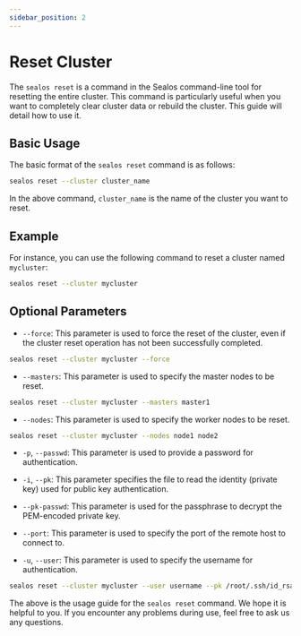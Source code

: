 ```yaml
---
sidebar_position: 2
---
```


# Reset Cluster

The `sealos reset` is a command in the Sealos command-line tool for resetting the entire cluster. This command is
particularly useful when you want to completely clear cluster data or rebuild the cluster. This guide will detail how to
use it.

## Basic Usage

The basic format of the `sealos reset` command is as follows:

```bash
sealos reset --cluster cluster_name
```

In the above command, `cluster_name` is the name of the cluster you want to reset.

## Example

For instance, you can use the following command to reset a cluster named `mycluster`:

```bash
sealos reset --cluster mycluster
```

## Optional Parameters

- `--force`: This parameter is used to force the reset of the cluster, even if the cluster reset operation has not been
  successfully completed.

```bash
sealos reset --cluster mycluster --force
```

- `--masters`: This parameter is used to specify the master nodes to be reset.

```bash
sealos reset --cluster mycluster --masters master1
```

- `--nodes`: This parameter is used to specify the worker nodes to be reset.

```bash
sealos reset --cluster mycluster --nodes node1 node2
```

- `-p`, `--passwd`: This parameter is used to provide a password for authentication.

- `-i`, `--pk`: This parameter specifies the file to read the identity (private key) used for public key authentication.

- `--pk-passwd`: This parameter is used for the passphrase to decrypt the PEM-encoded private key.

- `--port`: This parameter is used to specify the port of the remote host to connect to.

- `-u`, `--user`: This parameter is used to specify the username for authentication.

```bash
sealos reset --cluster mycluster --user username --pk /root/.ssh/id_rsa --pk-passwd yourpassword
```

The above is the usage guide for the `sealos reset` command. We hope it is helpful to you. If you encounter any problems
during use, feel free to ask us any questions.
